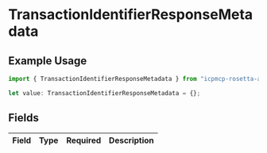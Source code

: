 # TransactionIdentifierResponseMetadata

## Example Usage

```typescript
import { TransactionIdentifierResponseMetadata } from "icpmcp-rosetta-api";

let value: TransactionIdentifierResponseMetadata = {};
```

## Fields

| Field       | Type        | Required    | Description |
| ----------- | ----------- | ----------- | ----------- |